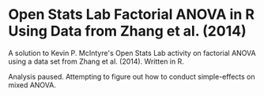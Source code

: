 # Open Stats Lab Factorial ANOVA in R Using Data from Zhang et al. (2014)
A solution to Kevin P. McIntyre's Open Stats Lab activity on factorial ANOVA using a data set from Zhang et al. (2014). Written in R.

Analysis paused. Attempting to figure out how to conduct simple-effects on mixed ANOVA.